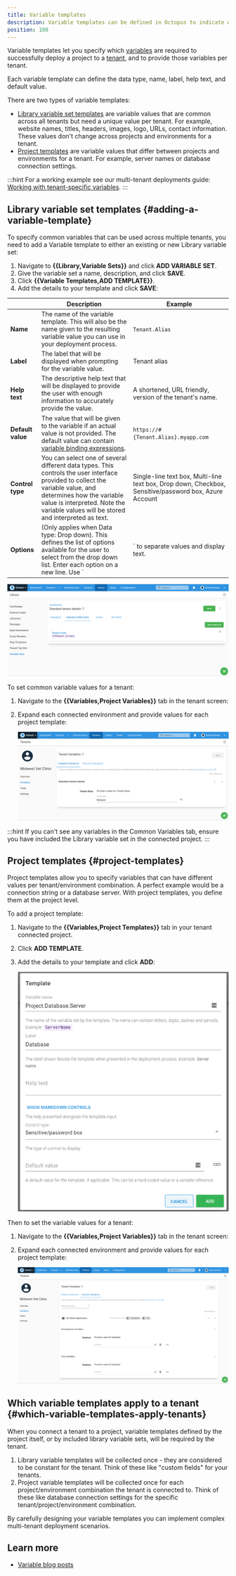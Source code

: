```yaml
---
title: Variable templates
description: Variable templates can be defined in Octopus to indicate which variable values are required to successfully deploy a project.
position: 100
---
```


Variable templates let you specify which [variables](/docs/projects/variables/index.md) are required to successfully deploy a project to a [tenant](/docs/tenants/index.md), and to provide those variables per tenant. 

Each variable template can define the data type, name, label, help text, and default value.

There are two types of variable templates:

- [Library variable set templates](#adding-a-variable-template) are variable values that are common across all tenants but need a unique value per tenant. For example, website names, titles, headers, images, logo, URLs, contact information. These values don't change across projects and environments for a tenant.
- [Project templates](#project-templates) are variable values that differ between projects and environments for a tenant. For example, server names or database connection settings. 

:::hint
For a working example see our multi-tenant deployments guide: [Working with tenant-specific variables](/docs/deployments/patterns/multi-tenant-deployments/multi-tenant-deployment-guide/working-with-tenant-specific-variables.md).
:::

## Library variable set templates {#adding-a-variable-template}

To specify common variables that can be used across multiple tenants, you need to add a Variable template to either an existing or new Library variable set:

1. Navigate to **{{Library,Variable Sets}}** and click **ADD VARIABLE SET**.
2. Give the variable set a name, description, and click **SAVE**.
3. Click **{{Variable Templates,ADD TEMPLATE}}**.
4. Add the details to your template and click **SAVE**:

|      | Description                              | Example |
| ---- | ---------------------------------------- | ------- |
| **Name** | The name of the variable template. This will also be the name given to the resulting variable value you can use in your deployment process. | `Tenant.Alias` |
| **Label**         | The label that will be displayed when prompting for the variable value. | Tenant alias                             |
| **Help text**     | The descriptive help text that will be displayed to provide the user with enough information to accurately provide the value. | A shortened, URL friendly, version of the tenant's name. |
| **Default value** | The value that will be given to the variable if an actual value is not provided. The default value can contain [variable binding expressions](/docs/projects/variables/variable-substitutions.md). | `https://#{Tenant.Alias}.myapp.com`      |
| **Control type** | You can select one of several different data types. This controls the user interface provided to collect the variable value, and determines how the variable value is interpreted. Note the variable values will be stored and interpreted as text. | Single-line text box, Multi-line text box, Drop down, Checkbox, Sensitive/password box, Azure Account |
| **Options** | (Only applies when Data type: Drop down). This defines the list of options available for the user to select from the drop down list. Enter each option on a new line. Use `|` to separate values and display text. | `Value1|Display text 1` <br>`Value2|Display text 2`  |

![](images/variable-templates-libraryset.png "width=500")

To set common variable values for a tenant:

1. Navigate to the **{{Variables,Project Variables}}** tab in the tenant screen:
1. Expand each connected environment and provide values for each project template:

    ![](images/variable-templates-common-value.png "width=500")

:::hint
If you can't see any variables in the Common Variables tab, ensure you have included the Library variable set in the connected project.
:::

## Project templates {#project-templates}

Project templates allow you to specify variables that can have different values per tenant/environment combination. A perfect example would be a connection string or a database server. With project templates, you define them at the project level.

To add a project template:

1. Navigate to the **{{Variables,Project Templates}}** tab in your tenant connected project.
1. Click **ADD TEMPLATE**.
1. Add the details to your template and click **ADD**:

    ![](images/variable-templates-project-template.png "width=500")

Then to set the variable values for a tenant:

1. Navigate to the **{{Variables,Project Variables}}** tab in the tenant screen:
1. Expand each connected environment and provide values for each project template:

    ![](images/variable-templates-project-value.png "width=500")
    
## Which variable templates apply to a tenant {#which-variable-templates-apply-tenants}

When you connect a tenant to a project, variable templates defined by the project itself, or by included library variable sets, will be required by the tenant.

1. Library variable templates will be collected once - they are considered to be constant for the tenant. Think of these like "custom fields" for your tenants.
2. Project variable templates will be collected once for each project/environment combination the tenant is connected to. Think of these like database connection settings for the specific tenant/project/environment combination.

By carefully designing your variable templates you can implement complex multi-tenant deployment scenarios.

## Learn more

- [Variable blog posts](https://octopus.com/blog/tag/variables)